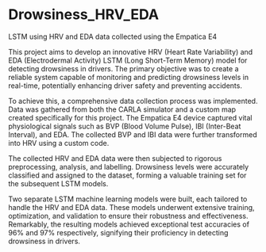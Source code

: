 # Drowsiness_HRV_EDA
LSTM using HRV and EDA data collected using the Empatica E4

This project aims to develop an innovative HRV (Heart Rate Variability) and EDA (Electrodermal Activity) LSTM (Long Short-Term Memory) model for detecting drowsiness in drivers. The primary objective was to create a reliable system capable of monitoring and predicting drowsiness levels in real-time, potentially enhancing driver safety and preventing accidents.

To achieve this, a comprehensive data collection process was implemented. Data was gathered from both the CARLA simulator and a custom map created specifically for this project. The Empatica E4 device captured vital physiological signals such as BVP (Blood Volume Pulse), IBI (Inter-Beat Interval), and EDA. The collected BVP and IBI data were further transformed into HRV using a custom code.

The collected HRV and EDA data were then subjected to rigorous preprocessing, analysis, and labelling. Drowsiness levels were accurately classified and assigned to the dataset, forming a valuable training set for the subsequent LSTM models.

Two separate LSTM machine learning models were built, each tailored to handle the HRV and EDA data. These models underwent extensive training, optimization, and validation to ensure their robustness and effectiveness. Remarkably, the resulting models achieved exceptional test accuracies of 96% and 97% respectively, signifying their proficiency in detecting drowsiness in drivers.
